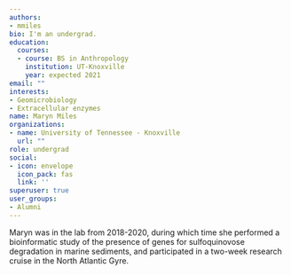 ```yaml
---
authors:
- mmiles
bio: I'm an undergrad.
education:
  courses:
  - course: BS in Anthropology
    institution: UT-Knoxville
    year: expected 2021
email: ""
interests:
- Geomicrobiology
- Extracellular enzymes
name: Maryn Miles
organizations:
- name: University of Tennessee - Knoxville
  url: ""
role: undergrad
social:
- icon: envelope
  icon_pack: fas
  link: ''
superuser: true
user_groups:
- Alumni
---
```


Maryn was in the lab from 2018-2020, during which time she performed a bioinformatic study of the presence of genes for sulfoquinovose degradation in marine sediments, and participated in a two-week research cruise in the North Atlantic Gyre.